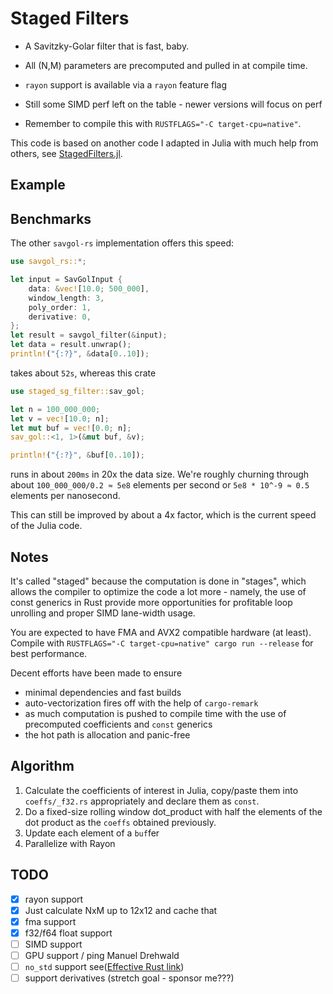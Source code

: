 # Staged Filters

* A Savitzky-Golar filter that is fast, baby.
* All (N,M) parameters are precomputed and pulled in at compile time.
* `rayon` support is available via a `rayon` feature flag
* Still some SIMD perf left on the table - newer versions will focus on perf

* Remember to compile this with `RUSTFLAGS="-C target-cpu=native"`.

This code is based on another code I adapted in Julia with much help from others, see [StagedFilters.jl](https://github.com/miguelraz/StagedFilters.jl).

## Example

## Benchmarks

The other `savgol-rs` implementation offers this speed:

```rust
use savgol_rs::*;

let input = SavGolInput {
    data: &vec![10.0; 500_000],
    window_length: 3,
    poly_order: 1,
    derivative: 0,
};
let result = savgol_filter(&input);
let data = result.unwrap();
println!("{:?}", &data[0..10]);
```

takes about `52s`, whereas this crate

```rust
use staged_sg_filter::sav_gol;

let n = 100_000_000;
let v = vec![10.0; n];
let mut buf = vec![0.0; n];
sav_gol::<1, 1>(&mut buf, &v);

println!("{:?}", &buf[0..10]);
```

runs in about `200ms` in 20x the data size. We're roughly churning through about `100_000_000/0.2 ≈ 5e8` elements per second or `5e8 * 10^-9 ≈ 0.5` elements per nanosecond.

This can still be improved by about a 4x factor, which is the current speed of the Julia code.

## Notes

It's called "staged" because the computation is done in "stages", which allows the compiler to optimize the code a lot more - namely, the use of const generics in Rust provide more opportunities for profitable loop unrolling and proper SIMD lane-width usage.

You are expected to have FMA and AVX2 compatible hardware (at least). Compile with `RUSTFLAGS="-C target-cpu=native" cargo run --release` for best performance.

Decent efforts have been made to ensure

* minimal dependencies and fast builds
* auto-vectorization fires off with the help of `cargo-remark`
* as much computation is pushed to compile time with the use of precomputed coefficients and `const` generics
* the hot path is allocation and panic-free

## Algorithm

1. Calculate the coefficients of interest in Julia, copy/paste them into `coeffs/_f32.rs` appropriately and declare them as `const`.
2. Do a fixed-size rolling window dot_product with half the elements of the dot product as the `coeffs` obtained previously.
3. Update each element of a `buf`fer
4. Parallelize with Rayon

## TODO

- [X] rayon support
- [X] Just calculate NxM up to 12x12 and cache that
- [X] fma support
- [X] f32/f64 float support
- [ ] SIMD support
- [ ] GPU support / ping Manuel Drehwald
- [ ] `no_std` support see([Effective Rust link](https://www.lurklurk.org/effective-rust/no-std.html))
- [ ] support derivatives (stretch goal - sponsor me???)
